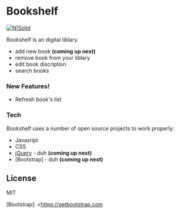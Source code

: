 # Bookshelf

[![N|Solid](http://www.krug.rs/images/2018/oktobar/9458.jpg)](http://www.krug.rs/images/2018/oktobar/9458.jpg)

Bookshelf is an digital liblary. 

  - add new book **(coming up next)**
  - remove book from your liblary
  - edit book discription
  - search books

### New Features!

  - Refresh book's list

### Tech

Bookshelf uses a number of open source projects to work properly:

* Javasript
* CSS
* [jQuery] - duh **(coming up next)**
* [Bootstrap] - duh **(coming up next)**

License
----

MIT

   [jQuery]: <http://jquery.com>
   [Bootstrap]: <https://getbootstrap.com

